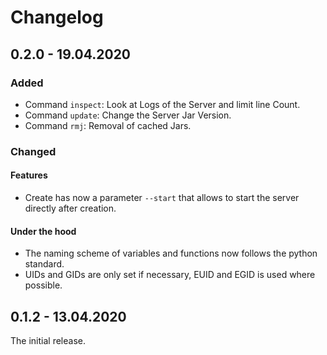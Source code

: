# Changelog

## 0.2.0 - 19.04.2020

### Added

- Command `inspect`: Look at Logs of the Server and limit line Count.
- Command `update`: Change the Server Jar Version.
- Command `rmj`: Removal of cached Jars.

### Changed

#### Features

- Create has now a parameter `--start` that allows to start the server directly after creation.

#### Under the hood

- The naming scheme of variables and functions now follows the python standard.
- UIDs and GIDs are only set if necessary, EUID and EGID is used where possible.

## 0.1.2 - 13.04.2020

The initial release.
